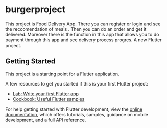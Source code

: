 # burgerproject
This project is Food Delivery App. There you can register or login and see the reccomendation of meals . Then you can do an order and get it delivered. Moreover there is the function in this app that allows you to do payment through this app and see delivery process progres.
A new Flutter project.

## Getting Started

This project is a starting point for a Flutter application.

A few resources to get you started if this is your first Flutter project:

- [Lab: Write your first Flutter app](https://docs.flutter.dev/get-started/codelab)
- [Cookbook: Useful Flutter samples](https://docs.flutter.dev/cookbook)

For help getting started with Flutter development, view the
[online documentation](https://docs.flutter.dev/), which offers tutorials,
samples, guidance on mobile development, and a full API reference.
